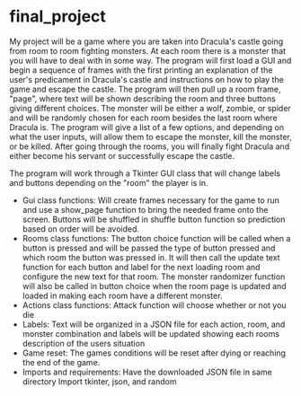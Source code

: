 # final_project
My project will be a game where you are taken into Dracula's castle going from room to room fighting monsters.
At each room there is a monster that you will have to deal with in some way. 
The program will first load a GUI and begin a sequence of frames with the first printing an explanation of the user's predicament in Dracula's castle and instructions on how to play the game and escape the castle. 
The program will then pull up a room frame, "page", where text will be shown describing the room and three buttons giving different choices. 
The monster will be either a wolf, zombie, or spider and will be randomly chosen for each room besides the last room where Dracula is.
The program will give a list of a few options, and depending on what the user inputs, will allow them to escape the monster, kill the monster, or be killed. 
After going through the rooms, you will finally fight Dracula and either become his servant or successfully escape the castle.

The program will work through a Tkinter GUI class that will change labels and buttons depending on the "room" the player is in. 
- Gui class functions:
 Will create frames necessary for the game to run and use a show_page function to bring the needed frame onto the screen. Buttons will be shuffled in shuffle button function so prediction based on order will be avoided.
- Rooms class functions:
  The button choice function will be called when a button is pressed and will be passed the type of button pressed and which room the button was pressed in. It will then call the update text function for each button and label for the next loading room and configure the new text for that room. The monster randomizer function will also be called in button choice when the room page is updated and loaded in making each room have a different monster.
- Actions class functions:
 Attack function will choose whether or not you die
- Labels:
 Text will be organized in a JSON file for each action, room, and monster combination and labels will be updated showing each rooms description of the users situation
- Game reset:
 The games conditions will be reset after dying or reaching the end of the game.
- Imports and requirements:
  Have the downloaded JSON file in same directory
  Import tkinter, json, and random
  
  


